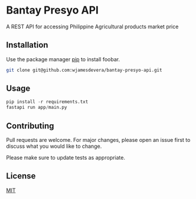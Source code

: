 # Bantay Presyo API

A REST API for accessing Philippine Agricultural products market price

## Installation

Use the package manager [pip](https://pip.pypa.io/en/stable/) to install foobar.

```bash
git clone git@github.com:wjamesdevera/bantay-presyo-api.git
```

## Usage

```python
pip install -r requirements.txt
fastapi run app/main.py

```

## Contributing

Pull requests are welcome. For major changes, please open an issue first
to discuss what you would like to change.

Please make sure to update tests as appropriate.

## License

[MIT]("./LICENSE.txt")

